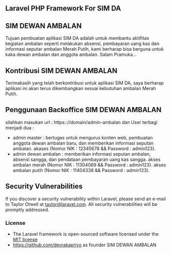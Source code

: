 ## Laravel PHP Framework For SIM DA

## SIM DEWAN AMBALAN
Tujuan pembuatan aplikasi SIM DA adalah untuk membantu aktifitas kegiatan ambalan seperti melakukan absensi, pembayaran uang kas dan informasi seputar ambalan Merah Putih, kami berharap bisa berguna untuk kaka dewan ambalan dan anggota ambalan. Salam Pramuka...

## Kontribusi SIM DEWAN AMBALAN
Terimakasih yang telah berkontribusi untuk aplikasi SIM DA, saya berharap aplikasi ini akan terus dikembangkan sesuai kebutuhan ambalan Merah Putih.

## Penggunaan Backoffice SIM DEWAN AMBALAN
silahkan masukan url : https:://domain/admin-ambalan dan User terbagi menjadi dua :
- admin master : bertugas untuk mengurus konten web, pembuatan anggota dewan ambalan baru, dan memberikan informasi seputan ambalan. akases (Nomor NIK : 12345678 && Password : admin123).
- admin dewan ambalan : memberikan informasi seputan ambalan, absensi sangga, dan pendataan pembayaran uang kas sangga. akses ambalan merah (Nomor NIK : 11304069 && Password : admin123). akses ambalan putih (Nomor NIK : 11404338 && Password : admin123).

## Security Vulnerabilities
If you discover a security vulnerability within Laravel, please send an e-mail to Taylor Otwell at taylor@laravel.com. All security vulnerabilities will be promptly addressed.

### License
- The Laravel framework is open-sourced software licensed under the [MIT license](http://opensource.org/licenses/MIT)
- https://github.com/devrakapriyo as founder SIM DEWAN AMBALAN
